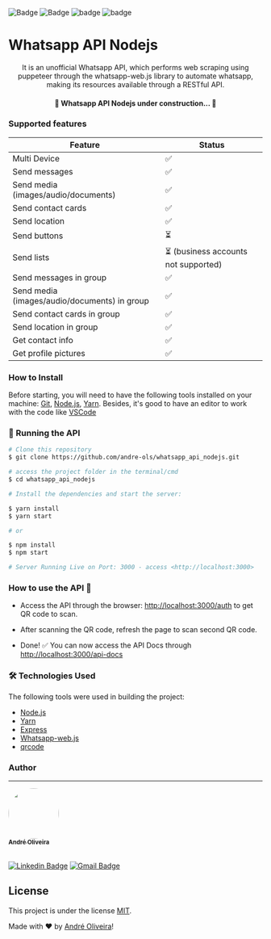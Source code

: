 ![Badge](https://img.shields.io/static/v1?label=NodeJs&message=16.14.2&color=339933&logo=node.js&link=https://nodejs.org/en/)
![Badge](https://img.shields.io/static/v1?label=Yarn&message=1.22.15&color=2C8EBB&logo=yarn&link=https://yarnpkg.com/)
![badge](https://img.shields.io/static/v1?label=license&message=MIT&color)
![badge](https://img.shields.io/github/last-commit/andre-ols/whatsapp_api_nodejs)


# Whatsapp API Nodejs

<p align="center">
It is an unofficial Whatsapp API, which performs web scraping using puppeteer through the whatsapp-web.js library to automate whatsapp, making its resources available through a RESTful API.
</p>

<h4 align="center"> 
	🚧  Whatsapp API Nodejs under construction...  🚧
</h4>

### Supported features

| Feature  | Status |
| ------------- | ------------- |
| Multi Device  | ✅  |
| Send messages  | ✅  |
| Send media (images/audio/documents)  | ✅  |
| Send contact cards | ✅ |
| Send location | ✅ |
| Send buttons | ⏳ |
| Send lists | ⏳ (business accounts not supported) |
| Send messages in group  | ✅  |
| Send media (images/audio/documents) in group | ✅  |
| Send contact cards in group | ✅ |
| Send location in group | ✅ |
| Get contact info | ✅ |
| Get profile pictures | ✅ |

### How to Install

Before starting, you will need to have the following tools installed on your machine:
[Git](https://git-scm.com), [Node.js](https://nodejs.org/en/), [Yarn](https://yarnpkg.com/). 
Besides, it's good to have an editor to work with the code like [VSCode](https://code.visualstudio.com/)

### 🎲 Running the API

```bash
# Clone this repository
$ git clone https://github.com/andre-ols/whatsapp_api_nodejs.git

# access the project folder in the terminal/cmd
$ cd whatsapp_api_nodejs

# Install the dependencies and start the server:

$ yarn install
$ yarn start

# or

$ npm install
$ npm start

# Server Running Live on Port: 3000 - access <http://localhost:3000>
```

### How to use the API 🚀

- Access the API through the browser: <http://localhost:3000/auth> to get QR code to scan.

- After scanning the QR code, refresh the page to scan second QR code.

- Done! ✅ You can now access the API Docs through <http://localhost:3000/api-docs>

### 🛠 Technologies Used

The following tools were used in building the project:

- [Node.js](https://nodejs.org/en/)
- [Yarn](https://yarnpkg.com/)
- [Express](https://expressjs.com/)
- [Whatsapp-web.js](https://github.com/pedroslopez/whatsapp-web.js)
- [qrcode](https://www.npmjs.com/package/qrcode)


### Author
---

<a href="https://www.linkedin.com/in/andr%C3%A9-oliveira-silva-3496a2106/">
 <img style="border-radius: 50%;" src="https://media-exp1.licdn.com/dms/image/C5603AQFnZ5ECKE8vNQ/profile-displayphoto-shrink_800_800/0/1614707358251?e=1654732800&v=beta&t=yJ-wUUT6I8aRFfEWFANyAsojs4hOjdrViBuDSqWF0Ew" width="100px;" alt=""/><br />
<sub><b>André Oliveira</b></sub></a> 
<br />
<br />

[![Linkedin Badge](https://img.shields.io/badge/-André-blue?style=flat-square&logo=Linkedin&logoColor=white&link=https://www.linkedin.com/in/andr%C3%A9-oliveira-silva-3496a2106/)](https://www.linkedin.com/in/andr%C3%A9-oliveira-silva-3496a2106/) 
[![Gmail Badge](https://img.shields.io/badge/-contato.andreols@gmail.com-c14438?style=flat-square&logo=Gmail&logoColor=white&link=mailto:contato.andreols@gmail.com)](mailto:contato.andreols@gmail.com)

## License

This project is under the license [MIT](./LICENSE).

<p>Made with ❤️ by <a href="https://www.linkedin.com/in/andr%C3%A9-oliveira-silva-3496a2106/">André Oliveira</a>!</p>